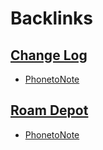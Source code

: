 
# Backlinks
## [Change Log](<Change Log.md>)
- [PhonetoNote](<PhonetoNote.md>)

## [Roam Depot](<Roam Depot.md>)
- [PhonetoNote](<PhonetoNote.md>)

